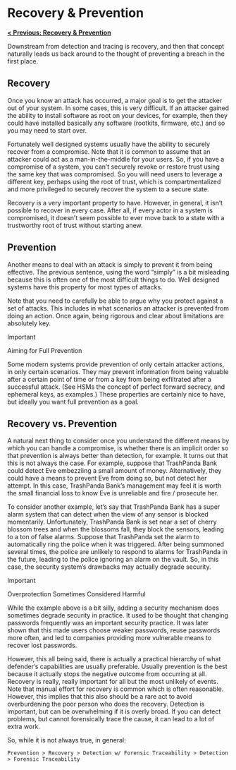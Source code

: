 # Recovery & Prevention

**[< Previous: Recovery & Prevention](./recovery-and-prevention.md)**

Downstream from detection and tracing is recovery, and then that concept naturally leads us back around to the thought of preventing a breach in the first place.

## Recovery

Once you know an attack has occurred, a major goal is to get the attacker out of your system. In some cases, this is very difficult. If an attacker gained the ability to install software as root on your devices, for example, then they could have installed basically any software (rootkits, firmware, etc.) and so you may need to start over.

Fortunately well designed systems usually have the ability to securely recover from a compromise. Note that it is common to assume that an attacker could act as a man-in-the-middle for your users. So, if you have a compromise of a system, you can’t securely revoke or restore trust using the same key that was compromised. So you will need users to leverage a different key, perhaps using the root of trust, which is compartmentalized and more privileged to securely recover the system to a secure state.

Recovery is a very important property to have. However, in general, it isn’t possible to recover in every case. After all, if every actor in a system is compromised, it doesn’t seem possible to ever move back to a state with a trustworthy root of trust without starting anew.

## Prevention

Another means to deal with an attack is simply to prevent it from being effective. The previous sentence, using the word “simply” is a bit misleading because this is often one of the most difficult things to do. Well designed systems have this property for most types of attacks.

Note that you need to carefully be able to argue why you protect against a set of attacks. This includes in what scenarios an attacker is prevented from doing an action. Once again, being rigorous and clear about limitations are absolutely key.

> [!IMPORTANT]
> Aiming for Full Prevention
>
> Some modern systems provide prevention of only certain attacker actions, in only certain scenarios. They may prevent information from being valuable after a certain point of time or from a key from being exfiltrated after a successful attack. (See HSMs the concept of perfect forward secrecy, and ephemeral keys, as examples.) These properties are certainly nice to have, but ideally you want full prevention as a goal.

## Recovery vs. Prevention

A natural next thing to consider once you understand the different means by which you can handle a compromise, is whether there is an implicit order so that prevention is always better than detection, for example.  It turns out that this is not always the case.  For example, suppose that TrashPanda Bank could detect Eve embezzling a small amount of money.  Alternatively, they could have a means to prevent Eve from doing so, but not detect her attempt.  In this case, TrashPanda Bank’s management may feel it is worth the small financial loss to know Eve is unreliable and fire / prosecute her.  

To consider another example, let’s say that TrashPanda Bank has a super alarm system that can detect when the view of any sensor is blocked momentarily.  Unfortunately, TrashPanda Bank is set near a set of cherry blossom trees and when the blossoms fall, they block the sensors, leading to a ton of false alarms.  Suppose that TrashPanda set the alarm to automatically ring the police when it was triggered.  After being summoned several times, the police are unlikely to respond to alarms for TrashPanda in the future, leading to the police ignoring an alarm on the vault.  So, in this case, the security system’s drawbacks may actually degrade security.

> [!IMPORTANT]
> Overprotection Sometimes Considered Harmful
>
> While the example above is a bit silly, adding a security mechanism does sometimes degrade security in practice.  It used to be thought that changing passwords frequently was an important security practice.  It was later shown that this made users choose weaker passwords, reuse passwords more often, and led to companies providing more vulnerable means to recover lost passwords.  

However, this all being said, there is actually a practical hierarchy of what defender’s capabilities are usually preferable.  Usually prevention is the best because it actually stops the negative outcome from occurring at all.  Recovery is really, really important for all but the most unlikely of events.  Note that manual effort for recovery is common which is often reasonable.  However, this implies that this also should be a rare act to avoid overburdening the poor person who does the recovery.  Detection is important, but can be overwhelming if it is overly broad.  If you can detect problems, but cannot forensically trace the cause, it can lead to a lot of extra work.  

So, while it is not always true, in general:

```text
Prevention > Recovery > Detection w/ Forensic Traceability > Detection > Forensic Traceability
```
